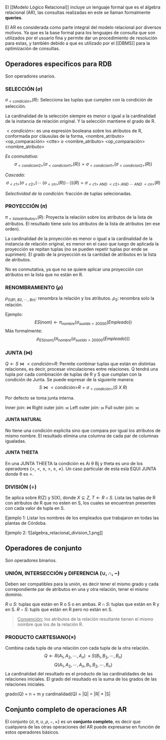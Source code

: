 El [[Modelo Lógico Relacional]] incluye un lenguaje formal que es el álgebra relacional (AR), las consultas realizadas en este se llaman formalmente **queries**.

El AR es considerada como parte integral del modelo relacional por diversos motivos. Ya que es la base formal para los lenguajes de consulta que son utilizados por el usuario fina y permite dar un procedimiento de resolución para estas, y también debido a que es utilizado por el [[DBMS]] para la optimización de consultas.

## Operadores especificos para RDB
Son operadores unarios.

### SELECCIÓN ($\sigma$)
$\sigma_{<condición>} (R)$: Selecciona las tuplas que cumplen con la condición de selección.

La cardinalidad de la selección siempre es menor o igual a la cardinalidad de la instancia de relación original. Y la selección mantiene el grado de R.

$<condición>$: es una expresión booleana sobre los atributos de R, conformada por cláusulas de la forma,
\<nombre_atributo> \<op_comparación> \<ctte> o
\<nombre_atributo> \<op_comparación> \<nombre_atributo>

*Es conmutativa:*
$$\sigma_{<condicion 2>} (\sigma_{<condicion 1>} (R)) = \sigma_{<condicion 1>} (\sigma_{<condicion 2>} (R))$$

*Cascada:*
$$\sigma_{<c1>} (\sigma_{<c2>} (\cdots\ (\sigma_{<cn>} (R))\cdots)) (R) = \sigma_{<c1>\ AND\ <c2>\ AND\ \cdots\ AND\ <cn>} (R)$$

*Selectividad de la condición:* fracción de tuplas selecionadas.

### PROYECCIÓN ($\pi$)
$\pi_{<lista atributos>} (R)$: Proyecta la relación sobre los atributos de la lista de atributos. El resultado tiene solo los atributos de la lista de atributos (en ese orden).

La cardinalidad de la proyección es menor o igual a la cardinalidad de la instancia de relación original, es menor en el caso que luego de aplicada la proyección se repitan tuplas (no se pueden repetir tuplas por ende se suprimen). El grado de la proyección es la cantidad de atributos en la lista de atributos.

No es conmutativa, ya que no se quiere aplicar una proyección con atributos en la lista que no están en R.

### RENOMBRAMIENTO ($\rho$)
$\rho_{S(B1,\ B2,\ \cdots,\ Bn)}$: renombra la relación y los atributos.
$\rho_{S}$: renombra solo la relación.

Ejemplo:
$$ES(nom) \leftarrow \pi_{nombre}(\sigma_{sueldo>20000}(Empleado))$$
Más formalmente:
$$\rho_{ES(nom)}(\pi_{nombre}(\sigma_{sueldo>20000}(Empleado)))$$

### JUNTA ($\Join$)
$Q \leftarrow S \Join{<condición>} R$: Permite combinar tuplas que están en distintas relaciones, es decir, procesar vinculaciones entre relaciones. Q tendrá una tupla por cada combinación de tuplas de R y S que cumplan con la condición de Junta. Se puede expresar de la siguiente manera:
$$S \Join{<condición>} R = \sigma_{<condición>}(S\ X\ R)$$

Por defecto se toma junta interna.

Inner join: $\Join$
Right outer join: ⟖
Left outer join: ⟕
Full outer join: ⟗

#### JUNTA NATURAL
No tiene una condición explicita sino que compara por igual los atributos de mismo nombre. El resultado elimina una columna de cada par de columnas igualadas.

#### JUNTA THEETA
En una JUNTA THEETA la condición es Ai θ Bj y theta es uno de los operadores {=, <, ≤, >, ≥, ≠}. Un caso particular de esta esla EQUI JUNTA donde θ es =.

### DIVISIÓN ($\div$)
Se aplica sobre R(Z) y S(X), donde $X \subseteq Z$, $T \leftarrow R \div S$. Lista las tuplas de R con atributos de R que no esten en S, los cuales se encuentran presentes con cada valor de tupla en S.

Ejemplo 1:
Listar los nombres de los empleados que trabajaron en todas las plantas de Córdoba.

Ejemplo 2:
![[algebra_relacional_division_1.png]]

## Operadores de conjunto
Son operadores binarios.

### UNIÓN, INTERSECCIÓN y DIFERENCIA ($\cup, \cap, -$)
Deben ser compatibles para la unión, es decir tener el mismo grado y cada correpondiente par de atributos en una y otra relación, tener el mismo dominio.

$R \cup S$: tuplas que están en R o S o en ambas.
$R \cap S$: tuplas que están en R y en S.
$R - S$: tupls que están en R pero no están en S.

> <u>Convención:</u> los atributos de la relación resultante tienen el mismo nombre que los de la relación R.

### PRODUCTO CARTESIANO($\times$)
Combina cada tupla de una relación con cada tupla de la otra relación.
$$Q \leftarrow R(A_1, A_2, \cdots, A_n)\ \times S(B_1, B_2, \cdots, B_n)$$
$$Q (A_1, A_2, \cdots, A_n, B_1, B_2, \cdots, B_n)$$
 La cardinalidad del resultado es el producto de las cardinalidades de las relaciones iniciales. El grado del resultado es la suma de los grados de las relaciones iniciales.
 
 grado(Q) = n + m y cardinalidad(Q) = |Q| = |R| * |S|


## Conjunto completo de operaciones AR
El conjunto {$\sigma, \pi, \cup, \rho, -, \times$} es un **conjunto completo**, es decir que cualquiera de las otras operaciones del AR puede expresarse en función de estos operadores básicos.